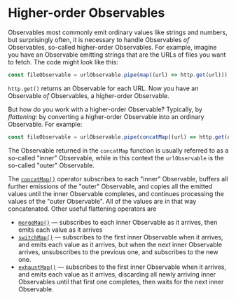 # Higher-order Observables

Observables most commonly emit ordinary values like strings and numbers, but surprisingly often, it is necessary to handle Observables _of_ Observables, so-called higher-order Observables. For example, imagine you have an Observable emitting strings that are the URLs of files you want to fetch. The code might look like this:

```ts
const fileObservable = urlObservable.pipe(map((url) => http.get(url)));
```

`http.get()` returns an Observable for each URL. Now you have an Observable _of_ Observables, a higher-order Observable.

But how do you work with a higher-order Observable? Typically, by _flattening_: by converting a higher-order Observable into an ordinary Observable. For example:

```ts
const fileObservable = urlObservable.pipe(concatMap((url) => http.get(url)));
```

The Observable returned in the `concatMap` function is usually referred to as a so-called "inner" Observable, while in this context the `urlObservable` is the so-called "outer" Observable.

The [`concatMap()`](/api/operators/concatMap) operator subscribes to each "inner" Observable, buffers all further emissions of the "outer" Observable, and copies all the emitted values until the inner Observable completes, and continues processing the values of the "outer Observable". All of the values are in that way concatenated. Other useful flattening operators are

- [`mergeMap()`](/api/operators/mergeMap) — subscribes to each inner Observable as it arrives, then emits each value as it arrives
- [`switchMap()`](/api/operators/switchMap) — subscribes to the first inner Observable when it arrives, and emits each value as it arrives, but when the next inner Observable arrives, unsubscribes to the previous one, and subscribes to the new one.
- [`exhaustMap()`](/api/operators/exhaustMap) — subscribes to the first inner Observable when it arrives, and emits each value as it arrives, discarding all newly arriving inner Observables until that first one completes, then waits for the next inner Observable.

